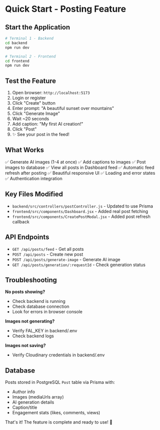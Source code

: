 # Quick Start - Posting Feature

## Start the Application

```bash
# Terminal 1 - Backend
cd backend
npm run dev

# Terminal 2 - Frontend  
cd frontend
npm run dev
```

## Test the Feature

1. Open browser: `http://localhost:5173`
2. Login or register
3. Click "Create" button
4. Enter prompt: "A beautiful sunset over mountains"
5. Click "Generate Image"
6. Wait ~20 seconds
7. Add caption: "My first AI creation!"
8. Click "Post"
9. ✨ See your post in the feed!

## What Works

✅ Generate AI images (1-4 at once)
✅ Add captions to images
✅ Post images to database
✅ View all posts in Dashboard feed
✅ Automatic feed refresh after posting
✅ Beautiful responsive UI
✅ Loading and error states
✅ Authentication integration

## Key Files Modified

- `backend/src/controllers/postController.js` - Updated to use Prisma
- `frontend/src/components/Dashboard.jsx` - Added real post fetching
- `frontend/src/components/CreatePostModal.jsx` - Added post refresh callback

## API Endpoints

- `GET /api/posts/feed` - Get all posts
- `POST /api/posts` - Create new post
- `POST /api/posts/generate-image` - Generate AI image
- `GET /api/posts/generation/:requestId` - Check generation status

## Troubleshooting

**No posts showing?**
- Check backend is running
- Check database connection
- Look for errors in browser console

**Images not generating?**
- Verify FAL_KEY in backend/.env
- Check backend logs

**Images not saving?**
- Verify Cloudinary credentials in backend/.env

## Database

Posts stored in PostgreSQL `Post` table via Prisma with:
- Author info
- Images (mediaUrls array)
- AI generation details
- Caption/title
- Engagement stats (likes, comments, views)

That's it! The feature is complete and ready to use! 🎉
